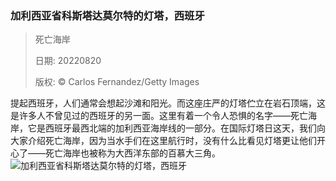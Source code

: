 ### 加利西亚省科斯塔达莫尔特的灯塔，西班牙
> 死亡海岸> > 日期: 20220820> > 版权: © Carlos Fernandez/Getty Images
   
 提起西班牙，人们通常会想起沙滩和阳光。而这座庄严的灯塔伫立在岩石顶端，这是许多人不曾见过的西班牙的另一面。这里有着一个令人恐惧的名字——死亡海岸，它是西班牙最西北端的加利西亚海岸线的一部分。在国际灯塔日这天，我们向大家介绍死亡海岸，因为当水手们在这里航行时，没有什么比看见灯塔更让他们开心了——死亡海岸也被称为大西洋东部的百慕大三角。
![加利西亚省科斯塔达莫尔特的灯塔，西班牙](https://s.cn.bing.net/th?id=OHR.CostadaMorte_ZH-CN5219249535_1920x1080.jpg&rf=LaDigue_1920x1080.jpg)